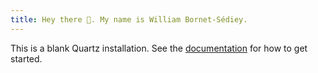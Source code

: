 ```yaml
---
title: Hey there 👋. My name is William Bornet-Sédiey.
---
```


This is a blank Quartz installation.
See the [documentation](https://quartz.jzhao.xyz) for how to get started.
